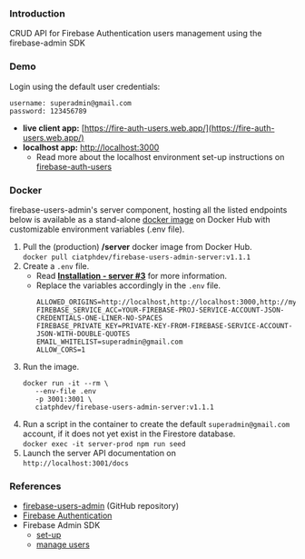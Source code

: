### Introduction

CRUD API for Firebase Authentication users management using the firebase-admin SDK

### Demo

<p>Login using the default user credentials:</p>

```
username: superadmin@gmail.com
password: 123456789
```

- **live client app:** [https://fire-auth-users.web.app/](https://fire-auth-users.web.app/)
- **localhost app:** [http://localhost:3000](http://localhost:3000)
   - Read more about the localhost environment set-up instructions on [firebase-auth-users](https://github.com/ciatph/firebase-users-admin)

### Docker

firebase-users-admin's server component, hosting all the listed endpoints below is available as a stand-alone [docker image](https://hub.docker.com/r/ciatphdev/firebase-users-admin-server) on Docker Hub with customizable environment variables (.env file).

1. Pull the (production) **/server** docker image from Docker Hub.  
   `docker pull ciatphdev/firebase-users-admin-server:v1.1.1`
2. Create a `.env` file.  
   - Read [**Installation - server #3**](https://github.com/ciatph/firebase-users-admin#server) for more information.
   - Replace the variables accordingly in the `.env` file.
      ```
      ALLOWED_ORIGINS=http://localhost,http://localhost:3000,http://mywebsite.com,http://yourwebsite.com
      FIREBASE_SERVICE_ACC=YOUR-FIREBASE-PROJ-SERVICE-ACCOUNT-JSON-CREDENTIALS-ONE-LINER-NO-SPACES
      FIREBASE_PRIVATE_KEY=PRIVATE-KEY-FROM-FIREBASE-SERVICE-ACCOUNT-JSON-WITH-DOUBLE-QUOTES
      EMAIL_WHITELIST=superadmin@gmail.com
	  ALLOW_CORS=1
      ```
3. Run the image.
   ```
   docker run -it --rm \
      --env-file .env
      -p 3001:3001 \
      ciatphdev/firebase-users-admin-server:v1.1.1
   ```
4. Run a script in the container to create the default `superadmin@gmail.com` account, if it does not yet exist in the Firestore database.  
   `docker exec -it server-prod npm run seed`
5. Launch the server API documentation on  
`http://localhost:3001/docs`

### References

- [firebase-users-admin](https://github.com/ciatph/firebase-users-admin) (GitHub repository)
- [Firebase Authentication](https://firebase.google.com/docs/auth)
- Firebase Admin SDK
   - [set-up](https://firebase.google.com/docs/admin/setup)
   - [manage users](https://firebase.google.com/docs/auth/admin/manage-users)
